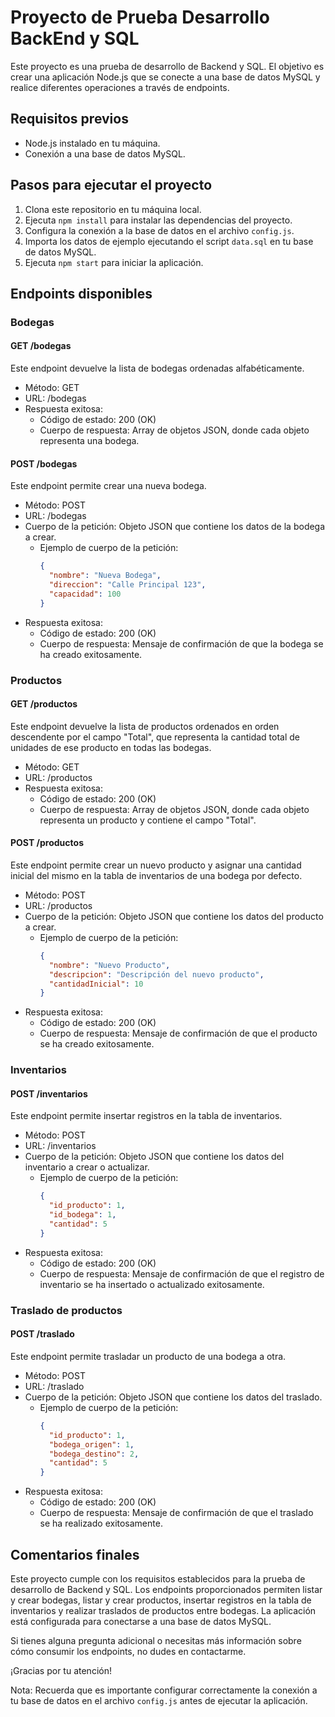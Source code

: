 # Proyecto de Prueba Desarrollo BackEnd y SQL

Este proyecto es una prueba de desarrollo de Backend y SQL. El objetivo es crear una aplicación Node.js que se conecte a una base de datos MySQL y realice diferentes operaciones a través de endpoints.

## Requisitos previos

- Node.js instalado en tu máquina.
- Conexión a una base de datos MySQL.

## Pasos para ejecutar el proyecto

1. Clona este repositorio en tu máquina local.
2. Ejecuta `npm install` para instalar las dependencias del proyecto.
3. Configura la conexión a la base de datos en el archivo `config.js`.
4. Importa los datos de ejemplo ejecutando el script `data.sql` en tu base de datos MySQL.
5. Ejecuta `npm start` para iniciar la aplicación.

## Endpoints disponibles

### Bodegas

#### GET /bodegas

Este endpoint devuelve la lista de bodegas ordenadas alfabéticamente.

- Método: GET
- URL: /bodegas
- Respuesta exitosa:
  - Código de estado: 200 (OK)
  - Cuerpo de respuesta: Array de objetos JSON, donde cada objeto representa una bodega.

#### POST /bodegas

Este endpoint permite crear una nueva bodega.

- Método: POST
- URL: /bodegas
- Cuerpo de la petición: Objeto JSON que contiene los datos de la bodega a crear.
  - Ejemplo de cuerpo de la petición:
    ```json
    {
      "nombre": "Nueva Bodega",
      "direccion": "Calle Principal 123",
      "capacidad": 100
    }
    ```
- Respuesta exitosa:
  - Código de estado: 200 (OK)
  - Cuerpo de respuesta: Mensaje de confirmación de que la bodega se ha creado exitosamente.

### Productos

#### GET /productos

Este endpoint devuelve la lista de productos ordenados en orden descendente por el campo "Total", que representa la cantidad total de unidades de ese producto en todas las bodegas.

- Método: GET
- URL: /productos
- Respuesta exitosa:
  - Código de estado: 200 (OK)
  - Cuerpo de respuesta: Array de objetos JSON, donde cada objeto representa un producto y contiene el campo "Total".

#### POST /productos

Este endpoint permite crear un nuevo producto y asignar una cantidad inicial del mismo en la tabla de inventarios de una bodega por defecto.

- Método: POST
- URL: /productos
- Cuerpo de la petición: Objeto JSON que contiene los datos del producto a crear.
  - Ejemplo de cuerpo de la petición:
    ```json
    {
      "nombre": "Nuevo Producto",
      "descripcion": "Descripción del nuevo producto",
      "cantidadInicial": 10
    }
    ```
- Respuesta exitosa:
  - Código de estado: 200 (OK)
  - Cuerpo de respuesta: Mensaje de confirmación de que el producto se ha creado exitosamente.

### Inventarios

#### POST /inventarios

Este endpoint permite insertar registros en la tabla de inventarios.

- Método: POST
- URL: /inventarios
- Cuerpo de la petición: Objeto JSON que contiene los datos del inventario a crear o actualizar.
  - Ejemplo de cuerpo de la petición:
    ```json
    {
      "id_producto": 1,
      "id_bodega": 1,
      "cantidad": 5
    }
    ```
- Respuesta exitosa:
  - Código de estado: 200 (OK)
  - Cuerpo de respuesta: Mensaje de confirmación de que el registro de inventario se ha insertado o actualizado exitosamente.

### Traslado de productos

#### POST /traslado

Este endpoint permite trasladar un producto de una bodega a otra.

- Método: POST
- URL: /traslado
- Cuerpo de la petición: Objeto JSON que contiene los datos del traslado.
  - Ejemplo de cuerpo de la petición:
    ```json
    {
      "id_producto": 1,
      "bodega_origen": 1,
      "bodega_destino": 2,
      "cantidad": 5
    }
    ```
- Respuesta exitosa:
  - Código de estado: 200 (OK)
  - Cuerpo de respuesta: Mensaje de confirmación de que el traslado se ha realizado exitosamente.

## Comentarios finales

Este proyecto cumple con los requisitos establecidos para la prueba de desarrollo de Backend y SQL. Los endpoints proporcionados permiten listar y crear bodegas, listar y crear productos, insertar registros en la tabla de inventarios y realizar traslados de productos entre bodegas. La aplicación está configurada para conectarse a una base de datos MySQL.

Si tienes alguna pregunta adicional o necesitas más información sobre cómo consumir los endpoints, no dudes en contactarme.

¡Gracias por tu atención!

Nota: Recuerda que es importante configurar correctamente la conexión a tu base de datos en el archivo `config.js` antes de ejecutar la aplicación.